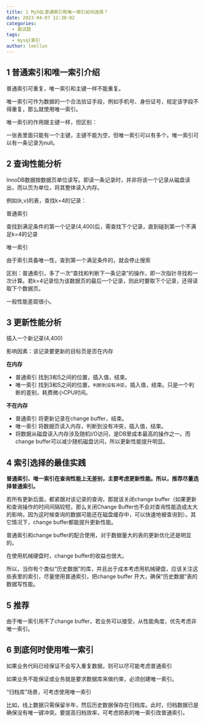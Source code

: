 ```yaml
---
title: 1 MySQL普通索引和唯一索引如何选择？
date: 2023-04-07 12:38:02
categories:
  - 面试题
tags:
  - mysql索引
author: leellun
---
```


## 1 普通索引和唯一索引介绍

普通索引可重复，唯一索引和主键一样不能重复。

唯一索引可作为数据的一个合法验证手段，例如手机号、身份证号，规定该字段不得重复，那么就使用唯一索引。

唯一索引的作用跟主键一样，但区别：

一张表里面只能有一个主键，主键不能为空，但唯一索引可以有多个。唯一索引可以有一条记录为null。

## 2 查询性能分析

InnoDB数据按数据页单位读写。即读一条记录时，并非将该一个记录从磁盘读出，而以页为单位，将其整体读入内存。

例如(k,v)的表，查找k=4的记录：

普通索引

查找到满足条件的第一个记录(4,400)后，需查找下个记录，直到碰到第一个不满足k=4的记录

唯一索引

由于索引具备唯一性，查到第一个满足条件的，就会停止搜索

区别：普通索引，多了一次“查找和判断下一条记录”的操作，即一次指针寻找和一次计算。若k=4记录恰为该数据页的最后一个记录，则此时要取下个记录，还得读取下个数据页。

一般性能差距很小。

## 3 更新性能分析

插入一个新记录(4,400)

影响因素：该记录要更新的目标页是否在内存

**在内存**

- 普通索引
  找到3和5之间的位置，插入值，结束。
- 唯一索引
  找到3和5之间的位置，`判断到没有冲突`，插入值，结束。只是一个判断的差别，耗费微小CPU时间。

**不在内存**

- 普通索引
  将更新记录在change buffer，结束。
- 唯一索引
  将数据页读入内存，判断到没有冲突，插入值，结束。
- 将数据从磁盘读入内存涉及随机I/O访问，是DB里成本最高的操作之一。而change buffer可以减少随机磁盘访问，所以更新性能提升明显。

## 4 索引选择的最佳实践

**普通索引、唯一索引在查询性能上无差别，主要考虑更新性能。所以，推荐尽量选择普通索引。**

若所有更新后面，都紧跟对该记录的查询，那就该关闭change buffer（如果更新和查询操作的时间间隔较短，那么关闭Change Buffer也不会对查询性能造成太大的影响，因为这时候查询的数据可能还在磁盘缓存中，可以快速地被查询到）。其它情况下，change buffer都能提升更新性能。

普通索引和change buffer的配合使用，对于数据量大的表的更新优化还是明显的。

在使用机械硬盘时，change buffer的收益也很大。

所以，当你有个类似“历史数据”的库，并且出于成本考虑用机械硬盘，应该关注这些表里的索引，尽量使用普通索引，把change buffer 开大，确保“历史数据”表的数据写性能。

## 5 推荐

由于唯一索引用不了change buffer，若业务可以接受，从性能角度，优先考虑非唯一索引。

## 6 到底何时使用唯一索引

如果业务代码已经保证不会写入重复数据，则可以尽可能考虑普通索引

如果业务不能保证或业务就是要求数据库来做约束，必须创建唯一索引。

“归档库”场景，可考虑使用唯一索引

比如，线上数据只需保留半年，然后历史数据保存在归档库。此时，归档数据已是确保没有唯一键冲突。要提高归档效率，可考虑把表的唯一索引改普通索引。